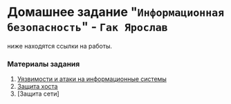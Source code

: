 # Домашнее задание "`Информационная безопасность`" - `Гак Ярослав`



  ниже находятся ссылки на работы.
   
### Материалы задания

1. [Уязвимости и атаки на информационные системы](https://github.com/Anudora41/sys-insf-homeworks/blob/main/13-01.md) 
2. [Защита хоста](https://github.com/Anudora41/sys-insf-homeworks/blob/main/13-02.md)
3. [Защита сети]
